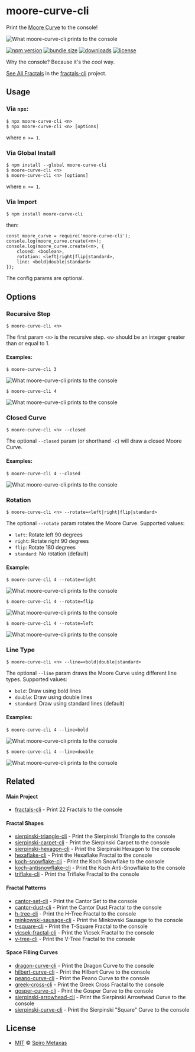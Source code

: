 # moore-curve-cli
Print the [Moore Curve](https://en.wikipedia.org/wiki/Moore_curve) to the console!

![What moore-curve-cli prints to the console](https://raw.githubusercontent.com/spirometaxas/moore-curve-cli/main/img/moore-curve-banner.png)

[![npm version](https://img.shields.io/npm/v/moore-curve-cli)](https://www.npmjs.com/package/moore-curve-cli)
[![bundle size](https://img.shields.io/bundlephobia/min/moore-curve-cli)](https://bundlephobia.com/package/moore-curve-cli)
[![downloads](https://img.shields.io/npm/dy/moore-curve-cli)](https://www.npmjs.com/package/moore-curve-cli)
[![license](https://img.shields.io/npm/l/moore-curve-cli)](https://github.com/spirometaxas/moore-curve-cli/blob/main/LICENSE)

Why the console?  Because it's the *cool* way.  

[See All Fractals](https://spirometaxas.com/projects/fractals-cli) in the [fractals-cli](https://www.npmjs.com/package/fractals-cli) project.

## Usage
### Via `npx`:
```
$ npx moore-curve-cli <n>
$ npx moore-curve-cli <n> [options]
```
where `n >= 1`.

### Via Global Install
```
$ npm install --global moore-curve-cli
$ moore-curve-cli <n>
$ moore-curve-cli <n> [options]
```
where `n >= 1`.

### Via Import
```
$ npm install moore-curve-cli
```
then:
```
const moore_curve = require('moore-curve-cli');
console.log(moore_curve.create(<n>);
console.log(moore_curve.create(<n>, { 
    closed: <boolean>,
    rotation: <left|right|flip|standard>,
    line: <bold|double|standard> 
});
```
The config params are optional. 

## Options
### Recursive Step  
```
$ moore-curve-cli <n>
```
The first param `<n>` is the recursive step.  `<n>` should be an integer greater than or equal to 1.

#### Examples:
```
$ moore-curve-cli 3
```
![What moore-curve-cli prints to the console](https://raw.githubusercontent.com/spirometaxas/moore-curve-cli/main/img/moore-curve-3.png)

```
$ moore-curve-cli 4
```
![What moore-curve-cli prints to the console](https://raw.githubusercontent.com/spirometaxas/moore-curve-cli/main/img/moore-curve-4.png)

### Closed Curve 
```
$ moore-curve-cli <n> --closed
```
The optional `--closed` param (or shorthand `-c`) will draw a closed Moore Curve.

#### Examples:
```
$ moore-curve-cli 4 --closed
```
![What moore-curve-cli prints to the console](https://raw.githubusercontent.com/spirometaxas/moore-curve-cli/main/img/moore-curve-4-closed.png)

### Rotation
```
$ moore-curve-cli <n> --rotate=<left|right|flip|standard>
```
The optional `--rotate` param rotates the Moore Curve.  Supported values:

- `left`: Rotate left 90 degrees
- `right`: Rotate right 90 degrees
- `flip`: Rotate 180 degrees
- `standard`: No rotation (default)

#### Example:
```
$ moore-curve-cli 4 --rotate=right
```
![What moore-curve-cli prints to the console](https://raw.githubusercontent.com/spirometaxas/moore-curve-cli/main/img/moore-curve-4-rotate_right.png)

```
$ moore-curve-cli 4 --rotate=flip
```
![What moore-curve-cli prints to the console](https://raw.githubusercontent.com/spirometaxas/moore-curve-cli/main/img/moore-curve-4-rotate_flip.png)

```
$ moore-curve-cli 4 --rotate=left
```
![What moore-curve-cli prints to the console](https://raw.githubusercontent.com/spirometaxas/moore-curve-cli/main/img/moore-curve-4-rotate_left.png)

### Line Type
```
$ moore-curve-cli <n> --line=<bold|double|standard>
```
The optional `--line` param draws the Moore Curve using different line types.  Supported values:

- `bold`: Draw using bold lines
- `double`: Draw using double lines
- `standard`: Draw using standard lines (default)

#### Examples:
```
$ moore-curve-cli 4 --line=bold
```
![What moore-curve-cli prints to the console](https://raw.githubusercontent.com/spirometaxas/moore-curve-cli/main/img/moore-curve-4-line_bold.png)

```
$ moore-curve-cli 4 --line=double
```
![What moore-curve-cli prints to the console](https://raw.githubusercontent.com/spirometaxas/moore-curve-cli/main/img/moore-curve-4-line_double.png)

## Related

#### Main Project
- [fractals-cli](https://www.npmjs.com/package/fractals-cli) - Print 22 Fractals to the console

#### Fractal Shapes
- [sierpinski-triangle-cli](https://www.npmjs.com/package/sierpinski-triangle-cli) - Print the Sierpinski Triangle to the console
- [sierpinski-carpet-cli](https://www.npmjs.com/package/sierpinski-carpet-cli) - Print the Sierpinski Carpet to the console
- [sierpinski-hexagon-cli](https://www.npmjs.com/package/sierpinski-hexagon-cli) - Print the Sierpinski Hexagon to the console
- [hexaflake-cli](https://www.npmjs.com/package/hexaflake-cli) - Print the Hexaflake Fractal to the console
- [koch-snowflake-cli](https://www.npmjs.com/package/koch-snowflake-cli) - Print the Koch Snowflake to the console
- [koch-antisnowflake-cli](https://www.npmjs.com/package/koch-antisnowflake-cli) - Print the Koch Anti-Snowflake to the console
- [triflake-cli](https://www.npmjs.com/package/triflake-cli) - Print the Triflake Fractal to the console

#### Fractal Patterns
- [cantor-set-cli](https://www.npmjs.com/package/cantor-set-cli) - Print the Cantor Set to the console
- [cantor-dust-cli](https://www.npmjs.com/package/cantor-dust-cli) - Print the Cantor Dust Fractal to the console
- [h-tree-cli](https://www.npmjs.com/package/h-tree-cli) - Print the H-Tree Fractal to the console
- [minkowski-sausage-cli](https://www.npmjs.com/package/minkowski-sausage-cli) - Print the Minkowski Sausage to the console
- [t-square-cli](https://www.npmjs.com/package/t-square-cli) - Print the T-Square Fractal to the console
- [vicsek-fractal-cli](https://www.npmjs.com/package/vicsek-fractal-cli) - Print the Vicsek Fractal to the console
- [v-tree-cli](https://www.npmjs.com/package/v-tree-cli) - Print the V-Tree Fractal to the console

#### Space Filling Curves
- [dragon-curve-cli](https://www.npmjs.com/package/dragon-curve-cli) - Print the Dragon Curve to the console
- [hilbert-curve-cli](https://www.npmjs.com/package/hilbert-curve-cli) - Print the Hilbert Curve to the console
- [peano-curve-cli](https://www.npmjs.com/package/peano-curve-cli) - Print the Peano Curve to the console
- [greek-cross-cli](https://www.npmjs.com/package/greek-cross-cli) - Print the Greek Cross Fractal to the console
- [gosper-curve-cli](https://www.npmjs.com/package/gosper-curve-cli) - Print the Gosper Curve to the console
- [sierpinski-arrowhead-cli](https://www.npmjs.com/package/sierpinski-arrowhead-cli) - Print the Sierpinski Arrowhead Curve to the console
- [sierpinski-curve-cli](https://www.npmjs.com/package/sierpinski-curve-cli) - Print the Sierpinski "Square" Curve to the console

## License
- [MIT](https://github.com/spirometaxas/moore-curve-cli/blob/main/LICENSE) &copy; [Spiro Metaxas](https://spirometaxas.com)